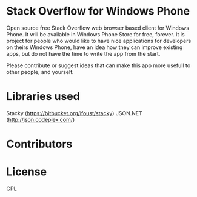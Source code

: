 Stack Overflow for Windows Phone
================

Open source free Stack Overflow web browser based client for Windows Phone. It will be available in Windows Phone Store for free, forever. It is project for people who would like to have nice applications for developers on theirs Windows Phone, have an idea how they can improve existing apps, but do not have the time to write the app from the start.

Please contribute or suggest ideas that can make this app more usefull to other people, and yourself.

Libraries used
===============
Stacky (https://bitbucket.org/lfoust/stacky)
JSON.NET (http://json.codeplex.com/)


Contributors
===============

License
===============
GPL